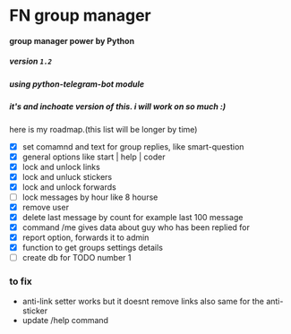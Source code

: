 # FN group manager
#### group manager power by Python
##### version `1.2` 
##### using python-telegram-bot module
##### it's and inchoate version of this. i will work on so much :)


here is my roadmap.(this list will be longer by time)
- [x] set comamnd and text for group replies, like smart-question
- [x] general options like start | help | coder 
- [x] lock and unlock links
- [x] lock and unluck stickers
- [x] lock and unlock forwards
- [ ] lock messages by hour like 8 hourse
- [x] remove user
- [x] delete last message by count for example last 100 message
- [x] command /me gives data about guy who has been replied for 
- [x] report option, forwards it to admin
- [x] function to get groups settings details
- [ ] create db for TODO number 1 

### to fix
* anti-link setter works but it doesnt remove links also same for the anti-sticker
* update /help command

